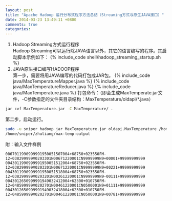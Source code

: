 ```yaml
---
layout: post
title: "Apache Hadoop 运行分布式程序方法总结（Streaming方式与原生JAVA接口）"
date: 2014-03-23 13:49:11 +0800
comments: true
categories: 
---
```


1. Hadoop Streaming方式运行程序<br/>
Hadoop Streaming可以运行除JAVA语言以外，其它的语言编写的程序。其启动脚本示例如下：
{% include_code shell/hadoop_streaming_startup.sh %}
2. JAVA原生接口编写HADOOP程序<br/>
第一步，需要将用JAVA编写的代码打包成JAR包。
{% include_code java/MaxTemperatureMapper.java %}
{% include_code java/MaxTemperatureReducer.java %}
{% include_code java/MaxTemperature.java %}
打包命令：（即会生成MaxTemperate.jar文件，-C参数指定的文件夹目录结构：MaxTemperature/oldapi/*.java）
```bash JAR Command Example
jar cvf MaxTemperature.jar -C MaxTemperature/ .
```
第二步，启动运行。
```bash Run Command Example
sudo -u sniper hadoop jar MaxTemperature.jar oldapi.MaxTemperature /home/sniper/zhuliang/sample.txt
/home/sniper/zhuliang/max-temp-output
```
附：输入文件样例
```plain Input Sample Dataset
0067011990999991950051507004+68750+023550FM-12+038299999V0203301N00671220001CN9999999N9+00001+99999999999
0043011990999991950051512004+68750+023550FM-12+038299999V0203201N00671220001CN9999999N9+00221+99999999999
0043011990999991950051518004+68750+023550FM-12+038299999V0203201N00261220001CN9999999N9-00111+99999999999
0043012650999991949032412004+62300+010750FM-12+048599999V0202701N00461220001CN0500001N9+01111+99999999999
0043012650999991949032418004+62300+010750FM-12+048599999V0202701N00461220001CN0500001N9+00781+99999999999
```
